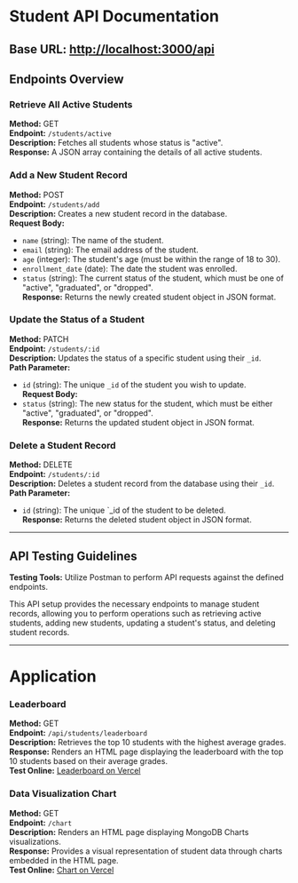 # Student API Documentation

## Base URL: [http://localhost:3000/api](http://localhost:3000/api)

## Endpoints Overview

### Retrieve All Active Students
**Method:** GET  
**Endpoint:** `/students/active`  
**Description:** Fetches all students whose status is "active".  
**Response:** A JSON array containing the details of all active students.

### Add a New Student Record
**Method:** POST  
**Endpoint:** `/students/add`  
**Description:** Creates a new student record in the database.  
**Request Body:**  
- `name` (string): The name of the student.  
- `email` (string): The email address of the student.  
- `age` (integer): The student's age (must be within the range of 18 to 30).  
- `enrollment_date` (date): The date the student was enrolled.  
- `status` (string): The current status of the student, which must be one of "active", "graduated", or "dropped".  
**Response:** Returns the newly created student object in JSON format.

### Update the Status of a Student
**Method:** PATCH  
**Endpoint:** `/students/:id`  
**Description:** Updates the status of a specific student using their `_id`.  
**Path Parameter:**  
- `id` (string): The unique `_id` of the student you wish to update.  
**Request Body:**  
- `status` (string): The new status for the student, which must be either "active", "graduated", or "dropped".  
**Response:** Returns the updated student object in JSON format.

### Delete a Student Record
**Method:** DELETE  
**Endpoint:** `/students/:id`  
**Description:** Deletes a student record from the database using their `_id`.  
**Path Parameter:**  
- `id` (string): The unique `_id of the student to be deleted.  
**Response:** Returns the deleted student object in JSON format.

---

## API Testing Guidelines
**Testing Tools:** Utilize Postman to perform API requests against the defined endpoints.

This API setup provides the necessary endpoints to manage student records, allowing you to perform operations such as retrieving active students, adding new students, updating a student's status, and deleting student records.

---

# Application

### Leaderboard
**Method:** GET  
**Endpoint:** `/api/students/leaderboard`  
**Description:** Retrieves the top 10 students with the highest average grades.  
**Response:** Renders an HTML page displaying the leaderboard with the top 10 students based on their average grades.  
**Test Online:** [Leaderboard on Vercel](https://dbs-311-final-assignment-12hnkv43a-kevins-projects-b2072a7e.vercel.app/api/students/leaderboard)

### Data Visualization Chart
**Method:** GET  
**Endpoint:** `/chart`  
**Description:** Renders an HTML page displaying MongoDB Charts visualizations.  
**Response:** Provides a visual representation of student data through charts embedded in the HTML page.  
**Test Online:** [Chart on Vercel](https://dbs-311-final-assignment-12hnkv43a-kevins-projects-b2072a7e.vercel.app/api/chart)